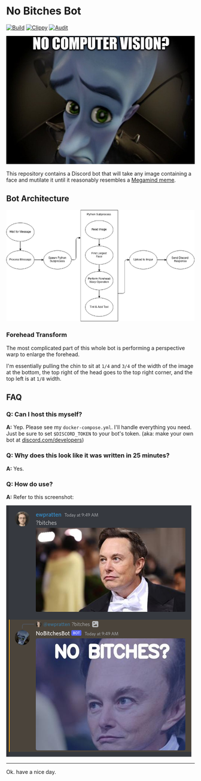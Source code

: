 # No Bitches Bot
[![Build](https://github.com/Ewpratten/no-bitches-bot/actions/workflows/build.yml/badge.svg)](https://github.com/Ewpratten/no-bitches-bot/actions/workflows/build.yml)
[![Clippy](https://github.com/Ewpratten/no-bitches-bot/actions/workflows/clippy.yml/badge.svg)](https://github.com/Ewpratten/no-bitches-bot/actions/workflows/clippy.yml)
[![Audit](https://github.com/Ewpratten/no-bitches-bot/actions/workflows/audit.yml/badge.svg)](https://github.com/Ewpratten/no-bitches-bot/actions/workflows/audit.yml)

<p align="center"><img src="./assets/no-cv.jpg"></p>

This repository contains a Discord bot that will take any image containing a face and mutilate it until it reasonably resembles a [Megamind meme](https://knowyourmeme.com/memes/no-bitches).

## Bot Architecture

![Bot design diagram](assets/arch.png)

### Forehead Transform

The most complicated part of this whole bot is performing a perspective warp to enlarge the forehead.

I'm essentially pulling the chin to sit at `1/4` and `3/4` of the width of the image at the bottom, the top right of the head goes to the top right corner, and the top left is at `1/8` width.

## FAQ

### Q: Can I host this myself?

**A:** Yep. Please see my `docker-compose.yml`. I'll handle everything you need. Just be sure to set `$DISCORD_TOKEN` to your bot's token. (aka: make your own bot at [discord.com/developers](https://discord.com/developers/))

### Q: Why does this look like it was written in 25 minutes?

**A:** Yes.

### Q: How do use?

**A:** Refer to this screenshot:

![A horrible usage explanation](assets/bot-screenshot.png)

---

Ok. have a nice day.
